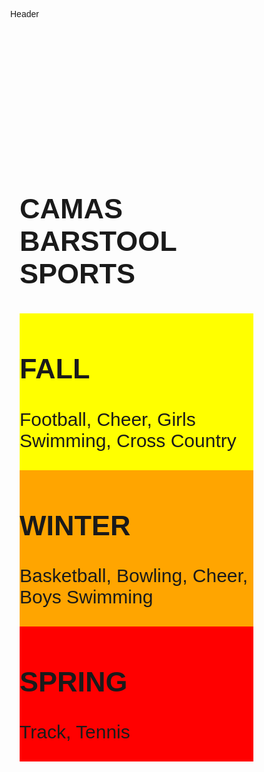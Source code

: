 
<!DOCTYPE html>
<html>
<head>
<meta name="viewport" content="width=device-width, initial-scale=1">
<style>
body { 
  margin: 0;
  font-family: Arial, Helvetica, sans-serif;
}

#header {
  background-color: #f1f1f1;
  padding: 50px 10px;
  color: black;
  text-align: center;
  font-size: 90px; 
  font-weight: bold;
  position: fixed;
  top: 0;
  width: 100%;
  transition: 0.2s;
}
</style>
<body>

<div id="header">Header</div>

<div style="margin-top:200px;padding:15px 15px 2500px;font-size:30px">
 <style>
* {
  box-sizing: border-box;
}

/* Create three equal columns that floats next to each other */
.column {
  float: left;
  width: 33.33%;
  padding: 10px;
  height: 3000px; /* Should be removed. Only for demonstration */
}

/* Clear floats after the columns */
.row:after {
  content: "";
  display: table;
  clear: both;
}
</style>
<body>

<h2>CAMAS BARSTOOL SPORTS</h2>

<div class="row">
  <div class="column" style="background-color:yellow;">
    <h2>FALL</h2>
    <p>Football, Cheer, Girls Swimming, Cross Country</p>
  </div>
  <div class="column" style="background-color:orange;">
    <h2>WINTER</h2>
    <p>Basketball, Bowling, Cheer, Boys Swimming</p>
  </div>
  <div class="column" style="background-color:red;">
    <h2>SPRING</h2>
    <p>Track, Tennis</p>
  </div>
</div>


</div>

<script>
// When the user scrolls down 50px from the top of the document, resize the header's font size
window.onscroll = function() {scrollFunction()};

function scrollFunction() {
  if (document.body.scrollTop > 50 || document.documentElement.scrollTop > 50) {
    document.getElementById("header").style.fontSize = "30px";
  } else {
    document.getElementById("header").style.fontSize = "90px";
  }
}
</script>

</body>
</html>
